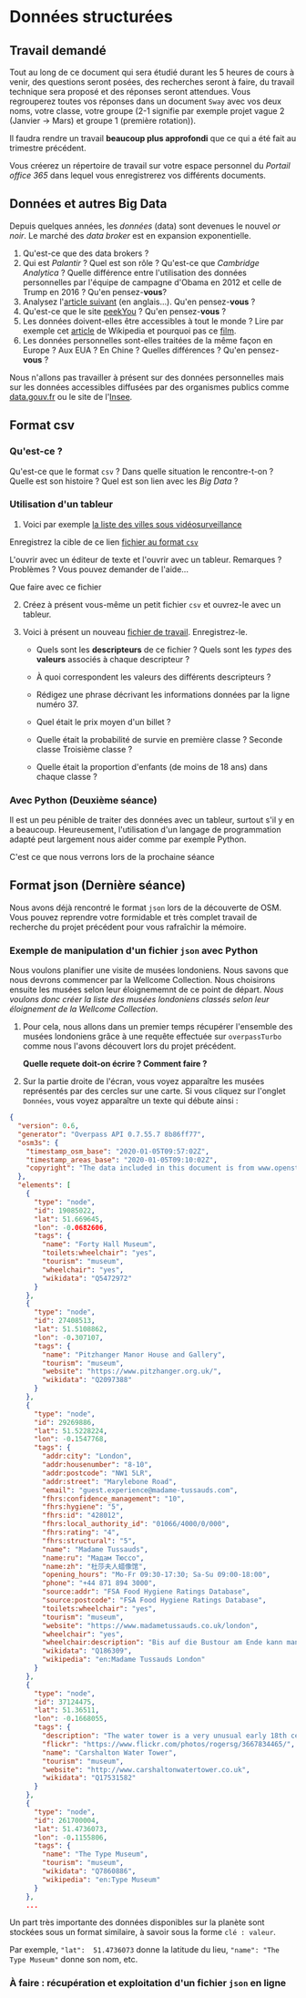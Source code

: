 # Données structurées

## Travail demandé

Tout au  long de  ce document qui  sera étudié  durant les 5  heures de  cours à
venir, des  questions seront posées, des  recherches seront à faire,  du travail
technique sera proposé et des réponses seront attendues. Vous regrouperez toutes
vos réponses  dans un document  `Sway` avec vos  deux noms, votre  classe, votre
groupe (2-1  signifie par exemple  projet vague 2 (Janvier  → Mars) et  groupe 1
(première rotation)).

Il faudra rendre  un travail **beaucoup plus  approfondi** que ce qui a  été fait au
trimestre précédent.

Vous créerez  un répertoire de  travail sur  votre espace personnel  du *Portail
office 365* dans lequel vous enregistrerez vos différents documents.

## Données et autres Big Data

Depuis  quelques  années, les  *données*  (data)  sont  devenues le  nouvel  *or
noir*. Le marché des *data broker* est en expansion exponentielle. 

1. Qu'est-ce que des data brokers ?
2.  Qui  est  *Palantir*  ?  Quel  est  son  rôle  ?  Qu'est-ce  que  *Cambridge
   Analytica* ?  Quelle différence entre l'utilisation  des données personnelles
   par l'équipe de campagne d'Obama en 2012 et celle de Trump en 2016 ? Qu'en pensez-**vous**?
3. Analysez l'[article suivant](https://qz.com/213900/the-nine-companies-that-know-more-about-you-than-google-or-facebook/)
   (en anglais...). Qu'en pensez-**vous** ?
4.   Qu'est-ce  que   le   site   [peekYou](https://www.peekyou.com/)  ?   Qu'en
   pensez-**vous** ?
5. Les données doivent-elles être accessibles à tout le monde ? Lire par exemple
   cet [article](https://fr.wikipedia.org/wiki/Rien_%C3%A0_cacher_(argument)) de
   Wikipedia et pourquoi pas ce [film](https://www.youtube.com/watch?v=djbwzEIv7gE).
6. Les données personnelles sont-elles traitées de la même façon en Europe ? Aux
   EUA ? En Chine ? Quelles différences ? Qu'en pensez-**vous** ?


Nous n'allons pas travailler à présent sur des données personnelles mais sur les
données accessibles diffusées par des organismes publics comme
[data.gouv.fr](https://www.data.gouv.fr/fr/)       ou      le       site      de
l'[Insee](https://insee.fr/fr/).




## Format csv

### Qu'est-ce ?

Qu'est-ce que le format `csv` ? Dans quelle situation le rencontre-t-on ? Quelle
est son histoire ? Quel est son lien avec les *Big Data* ?



### Utilisation d'un tableur

1. Voici par exemple [la liste des villes sous
vidéosurveillance](https://www.data.gouv.fr/fr/datasets/villes-sous-videosurveillance/#_)

Enregistrez la cible de ce lien [fichier au format
`csv`](https://www.data.gouv.fr/fr/datasets/r/b56c1eda-6b75-468a-b33f-147d37224c9e)
 
 
L'ouvrir avec un éditeur de texte et l'ouvrir avec un tableur.  Remarques ?
Problèmes ? Vous pouvez demander de l'aide...


Que faire avec ce fichier 

2. Créez à présent vous-même un petit fichier `csv` et ouvrez-le avec un tableur.

3.  Voici à présent 
	un nouveau [fichier de travail](./titanic.csv). Enregistrez-le. 

	* Quels sont les **descripteurs** de ce fichier ? Quels sont les *types* des
	**valeurs** associés à chaque descripteur ? 

	* À quoi correspondent les valeurs des différents descripteurs ?


	* Rédigez une phrase décrivant les informations données par la ligne numéro 37.

	* Quel était le prix moyen d'un billet ?

	* Quelle était la probabilité de survie en première classe ? Seconde classe
		Troisième classe ?

	* Quelle était la proportion d'enfants (de moins de 18 ans) dans chaque classe ?

### Avec Python (Deuxième séance)


Il est un peu pénible de traiter des  données avec un tableur, surtout s'il y en
a  beaucoup. Heureusement,  l'utilisation d'un  langage de  programmation adapté
peut largement nous aider comme par exemple Python.

C'est ce que nous verrons lors de la prochaine séance

## Format json (Dernière séance)


Nous avons déjà  rencontré le format `json`  lors de la découverte  de OSM. Vous
pouvez reprendre votre formidable et très complet travail de recherche du projet
précédent pour vous rafraîchir la mémoire.

### Exemple de manipulation d'un fichier `json` avec Python

Nous voulons  planifier une visite  de musées  londoniens. Nous savons  que nous
devrons commencer par la Wellcome Collection. Nous choisirons ensuite les musées
selon leur éloignememnt de ce point de  départ. *Nous voulons donc créer la liste
des  musées   londoniens  classés   selon  leur   éloignement  de   la  Wellcome
Collection*.

1. Pour cela, nous allons dans  un premier temps récupérer l'ensemble des musées
   londoniens  grâce à  une  requête effectuée  sur  `overpassTurbo` comme  nous
   l'avons découvert lors du projet précédent. 
   
   **Quelle requete doit-on écrire ? Comment faire ?**
2. Sur la partie droite de l'écran, vous voyez apparaître les musées représentés
   par des cercles  sur une carte. Si vous cliquez  sur l'onglet `Données`, vous
   voyez apparaître un texte qui débute ainsi :

```json
{
  "version": 0.6,
  "generator": "Overpass API 0.7.55.7 8b86ff77",
  "osm3s": {
    "timestamp_osm_base": "2020-01-05T09:57:02Z",
    "timestamp_areas_base": "2020-01-05T09:10:02Z",
    "copyright": "The data included in this document is from www.openstreetmap.org. The data is made available under ODbL."
  },
  "elements": [
    {
      "type": "node",
      "id": 19085022,
      "lat": 51.669645,
      "lon": -0.0682606,
      "tags": {
        "name": "Forty Hall Museum",
        "toilets:wheelchair": "yes",
        "tourism": "museum",
        "wheelchair": "yes",
        "wikidata": "Q5472972"
      }
    },
    {
      "type": "node",
      "id": 27408513,
      "lat": 51.5108862,
      "lon": -0.307107,
      "tags": {
        "name": "Pitzhanger Manor House and Gallery",
        "tourism": "museum",
        "website": "https://www.pitzhanger.org.uk/",
        "wikidata": "Q2097388"
      }
    },
    {
      "type": "node",
      "id": 29269886,
      "lat": 51.5228224,
      "lon": -0.1547768,
      "tags": {
        "addr:city": "London",
        "addr:housenumber": "8-10",
        "addr:postcode": "NW1 5LR",
        "addr:street": "Marylebone Road",
        "email": "guest.experience@madame-tussauds.com",
        "fhrs:confidence_management": "10",
        "fhrs:hygiene": "5",
        "fhrs:id": "428012",
        "fhrs:local_authority_id": "01066/4000/0/000",
        "fhrs:rating": "4",
        "fhrs:structural": "5",
        "name": "Madame Tussauds",
        "name:ru": "Мадам Тюссо",
        "name:zh": "杜莎夫人蜡像馆",
        "opening_hours": "Mo-Fr 09:30-17:30; Sa-Su 09:00-18:00",
        "phone": "+44 871 894 3000",
        "source:addr": "FSA Food Hygiene Ratings Database",
        "source:postcode": "FSA Food Hygiene Ratings Database",
        "toilets:wheelchair": "yes",
        "tourism": "museum",
        "website": "https://www.madametussauds.co.uk/london",
        "wheelchair": "yes",
        "wheelchair:description": "Bis auf die Bustour am Ende kann man sich alles ansehen. Und wenn man Hilfe braucht um sich mit einer Figur fotografieren zu lassen sind die Mitarbeiter zur Stelle.",
        "wikidata": "Q186309",
        "wikipedia": "en:Madame Tussauds London"
      }
    },
    {
      "type": "node",
      "id": 37124475,
      "lat": 51.36511,
      "lon": -0.1668055,
      "tags": {
        "description": "The water tower is a very unusual early 18th century garden building. As the name suggests, this contained a water-powered pump which supplied water to Carshalton House and the fountains in its garden.",
        "flickr": "https://www.flickr.com/photos/rogersg/3667834465/",
        "name": "Carshalton Water Tower",
        "tourism": "museum",
        "website": "http://www.carshaltonwatertower.co.uk",
        "wikidata": "Q17531582"
      }
    },
    {
      "type": "node",
      "id": 261700004,
      "lat": 51.4736073,
      "lon": -0.1155806,
      "tags": {
        "name": "The Type Museum",
        "tourism": "museum",
        "wikidata": "Q7860886",
        "wikipedia": "en:Type Museum"
      }
    },
	...
```


Un part  très importante des  données disponibles  sur la planète  sont stockées
sous un format similaire, à savoir sous la forme `clé : valeur`.

Par exemple, `"lat":  51.4736073` donne la latitude du lieu,  `"name": "The Type
Museum"` donne son nom, etc.



### À faire : récupération et exploitation d'un fichier `json` en ligne
